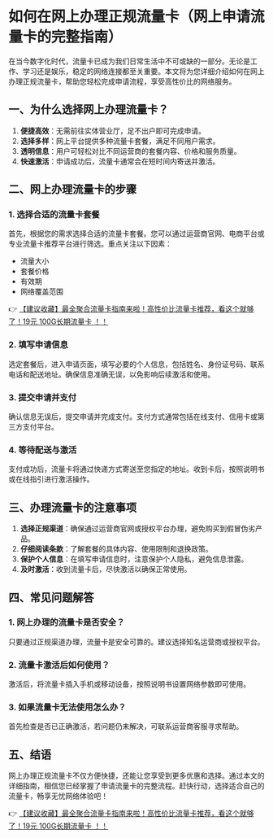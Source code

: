 # 如何在网上办理正规流量卡（网上申请流量卡的完整指南）

在当今数字化时代，流量卡已成为我们日常生活中不可或缺的一部分。无论是工作、学习还是娱乐，稳定的网络连接都至关重要。本文将为您详细介绍如何在网上办理正规流量卡，帮助您轻松完成申请流程，享受高性价比的网络服务。

## 一、为什么选择网上办理流量卡？

1. **便捷高效**：无需前往实体营业厅，足不出户即可完成申请。
2. **选择多样**：网上平台提供多种流量卡套餐，满足不同用户需求。
3. **透明信息**：用户可轻松对比不同运营商的套餐内容、价格和服务质量。
4. **快速激活**：申请成功后，流量卡通常会在短时间内寄送并激活。

## 二、网上办理流量卡的步骤

### 1. 选择合适的流量卡套餐
首先，根据您的需求选择合适的流量卡套餐。您可以通过运营商官网、电商平台或专业流量卡推荐平台进行筛选。重点关注以下因素：
- 流量大小
- 套餐价格
- 有效期
- 网络覆盖范围

👉 [【建议收藏】最全聚合流量卡指南来啦！高性价比流量卡推荐，看这个就够了！19元 100G长期流量卡 ！！](https://bit.ly/Liuliangka)

### 2. 填写申请信息
选定套餐后，进入申请页面，填写必要的个人信息，包括姓名、身份证号码、联系电话和配送地址。确保信息准确无误，以免影响后续激活和使用。

### 3. 提交申请并支付
确认信息无误后，提交申请并完成支付。支付方式通常包括在线支付、信用卡或第三方支付平台。

### 4. 等待配送与激活
支付成功后，流量卡将通过快递方式寄送至您指定的地址。收到卡后，按照说明书或在线指引进行激活操作。

## 三、办理流量卡的注意事项

1. **选择正规渠道**：确保通过运营商官网或授权平台办理，避免购买到假冒伪劣产品。
2. **仔细阅读条款**：了解套餐的具体内容、使用限制和退换政策。
3. **保护个人信息**：在填写申请信息时，注意保护个人隐私，避免信息泄露。
4. **及时激活**：收到流量卡后，尽快激活以确保正常使用。

## 四、常见问题解答

### 1. 网上办理的流量卡是否安全？
只要通过正规渠道办理，流量卡是安全可靠的。建议选择知名运营商或授权平台。

### 2. 流量卡激活后如何使用？
激活后，将流量卡插入手机或移动设备，按照说明书设置网络参数即可使用。

### 3. 如果流量卡无法使用怎么办？
首先检查是否已正确激活，若问题仍未解决，可联系运营商客服寻求帮助。

## 五、结语

网上办理正规流量卡不仅方便快捷，还能让您享受到更多优惠和选择。通过本文的详细指南，相信您已经掌握了申请流量卡的完整流程。赶快行动，选择适合自己的流量卡，畅享无忧网络体验吧！

👉 [【建议收藏】最全聚合流量卡指南来啦！高性价比流量卡推荐，看这个就够了！19元 100G长期流量卡 ！！](https://bit.ly/Liuliangka)